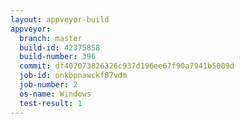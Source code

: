 ```yaml
---
layout: appveyor-build
appveyor:
  branch: master
  build-id: 42375858
  build-number: 396
  commit: df407073826326c937d196ee67f90a7941b5009d
  job-id: onkbpnawckf87vdm
  job-number: 2
  os-name: Windows
  test-result: 1
---
```

